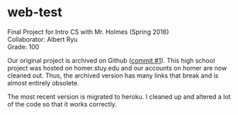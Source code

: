 # web-test
Final Project for Intro CS with Mr. Holmes (Spring 2016)  
Collaborator: Albert Ryu  
Grade: 100

Our original project is archived on Github ([commit #1](https://github.com/benjamin-shen/web-test/tree/1b2b027d77804e18af35e52b751ecd2995d631b5)). This high school project was hosted on homer.stuy.edu and our accounts on homer are now cleaned out. Thus, the archived version has many links that break and is almost entirely obsolete.  

The most recent version is migrated to heroku. I cleaned up and altered a lot of the code so that it works correctly.
